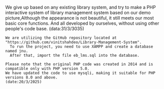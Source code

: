 We give up based on any existing library system, and try to make a PHP interactive system of library management system based on our demo picture,Although the appearance is not beautiful, it still meets our most basic core functions.
And all developed by ourselves, without using other people's code base.
(data:31/3/3035)
~~~
We are utilizing the GitHub repository located at "https://github.com/vinitshahdeo/Library-Management-System". 
  To run the project, you need to use XAMPP and create a database named jnu. 
  After that, import the file eb_lms.sql into the database.
  
Please note that the original PHP code was created in 2014 and is compatible only with PHP version 5.0. 
We have updated the code to use mysqli, making it suitable for PHP versions 8.0 and above.
(date:20/3/2025)
